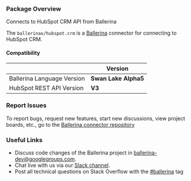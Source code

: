 ### Package Overview

Connects to HubSpot CRM API from Ballerina

The `ballerinax/hubspot.crm` is a [Ballerina](https://ballerina.io/) connector for connecting to HubSpot CRM.

#### Compatibility
|                               | Version               |
|-------------------------------|-----------------------|
| Ballerina Language Version    | **Swan Lake Alpha5**  |
| HubSpot REST API Version      | **V3**                |

### Report Issues
To report bugs, request new features, start new discussions, view project boards, etc., go to the [Ballerina connector repository](https://github.com/ballerina-platform/ballerinax-openapi-connectors)
### Useful Links
- Discuss code changes of the Ballerina project in [ballerina-dev@googlegroups.com](mailto:ballerina-dev@googlegroups.com).
- Chat live with us via our [Slack channel](https://ballerina.io/community/slack/).
- Post all technical questions on Stack Overflow with the [#ballerina](https://stackoverflow.com/questions/tagged/ballerina) tag

